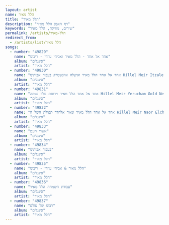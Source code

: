 ```yaml
---
layout: artist
name: הלל מאיר
title: "הלל מאיר"
description: "דף האמן הלל מאיר"
keywords: "שירים, מוזיקה, הלל מאיר"
permalink: /artists/הלל-מאיר
redirect_from:
  - /artists/list/הלל מאיר
songs:
  - number: "49829"
    name: "אחד אל אחד - הלל מאיר ואביחי עוזרי - ריבונו"
    album: "סינגלים"
    artist: "הלל מאיר"
  - number: "49830"
    name: "אחד אל אחד הלל מאיר ואיצלה איזנשטרק בעבור אבותינו Hillel Meir Itzaleh Eisenstark Cover .136"
    album: "סינגלים"
    artist: "הלל מאיר"
  - number: "49831"
    name: "אחד אל אחד הלל מאיר וירוחם גולד נשמה Hillel Meir Yerucham Gold Neshama Cover .135"
    album: "סינגלים"
    artist: "הלל מאיר"
  - number: "49832"
    name: "אחד אל אחד הלל מאיר ונאור אלחדד תפילת השל ה Hillel Meir Naor Elchadad Cover .136"
    album: "סינגלים"
    artist: "הלל מאיר"
  - number: "49833"
    name: "אשרי העם"
    album: "סינגלים"
    artist: "הלל מאיר"
  - number: "49834"
    name: "בעבור אבותינו"
    album: "סינגלים"
    artist: "הלל מאיר"
  - number: "49835"
    name: "הלל מאיר & אביחי עוזרי - ריבונו"
    album: "סינגלים"
    artist: "הלל מאיר"
  - number: "49836"
    name: "עבודת השמחה הלל מאיר"
    album: "סינגלים"
    artist: "הלל מאיר"
  - number: "49837"
    name: "רבונו של עולם"
    album: "סינגלים"
    artist: "הלל מאיר"
---
```

